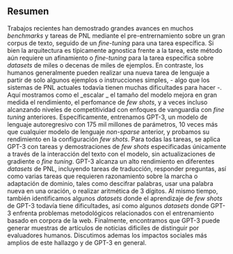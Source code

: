 ## Resumen

Trabajos recientes han demostrado grandes avances en muchos _benchmarks_ y tareas de PNL mediante el pre-entrernamiento sobre un gran corpus de texto, seguido de un _fine-tuning_ para una tarea específica. Si bien la arquitectura es típicamente agnostica frente a la tarea, este método aún requiere un afinamiento o _fine-tuning_ para la tarea especifica sobre _datasets_ de miles o decenas de miles de ejemplos. En contraste, los humanos generalmente pueden realizar una nueva tarea de lenguaje a partir de solo algunos ejemplos o instrucciones simples, - algo que los sistemas de PNL actuales todavía tienen muchas dificultades para hacer -. Aquí mostramos como el _escalar _ el tamaño del modelo mejora en gran medida el rendimiento, el perfomance de _few shots_, y a veces incluso alcanzando niveles de competitividad con enfoques de vanguardia con _fine tuning_ anteriores. Específicamente, entrenamos GPT-3, un modelo de lenguaje autoregresivo con 175 mil millones de parámetros, 10 veces más que cualquier modelo de lenguaje _non-sparse_ anterior, y probamos su rendimiento en la configuración _few shots_. Para todas las tareas, se aplica GPT-3 con tareas y demostraciones de _few shots_ especificadas únicamente a través de la interacción del texto con el modelo, sin actualizaciones de gradiente o _fine tuning_. GPT-3 alcanza un alto rendimiento en diferentes _datasets_ de PNL, incluyendo tareas de traducción, responder preguntas, así como varias tareas que requieren razonamiento sobre la marcha o adaptación de dominio, tales como descifrar palabras, usar una palabra nueva en una oración, o realizar aritmética de 3 dígitos. Al mismo tiempo, también identificamos algunos _datasets_ donde el aprendizaje de _few shots_ de GPT-3 todavía tiene dificultades, así como algunos _datasets_ donde GPT-3 enfrenta problemas metodológicos relacionados con el entrenamiento basado en corpora de la web. Finalmente, encontramos que GPT-3 puede generar muestras de artículos de noticias dificiles de distinguir por evaluadores humanos. Discutimos ademas los impactos sociales más amplios de este hallazgo y de GPT-3 en general.

